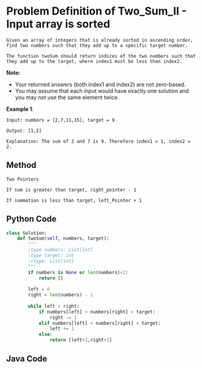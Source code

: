 # Problem Definition of Two_Sum_II - Input array is sorted

    Given an array of integers that is already sorted in ascending order, find two numbers such that they add up to a specific target number.

    The function twoSum should return indices of the two numbers such that they add up to the target, where index1 must be less than index2.

**Note:**

* Your returned answers (both index1 and index2) are not zero-based.
* You may assume that each input would have exactly one solution and you may not use the same element twice.


**Example 1**:

    Input: numbers = [2,7,11,15], target = 9

    Output: [1,2]

    Explanation: The sum of 2 and 7 is 9. Therefore index1 = 1, index2 = 2.

## Method

    Two Pointers
    
    If sum is greater than target, right_pointer - 1
    
    If summation is less than target, left_Pointer + 1

## Python Code

```python
class Solution:
    def twoSum(self, numbers, target):
        """
        :type numbers: List[int]
        :type target: int
        :rtype: List[int]
        """
        if numbers is None or len(numbers)<2:
            return []
        
        left = 0
        right = len(numbers) - 1
        
        while left < right:
            if numbers[left] + numbers[right] > target:
                right -= 1
            elif numbers[left] + numbers[right] < target:
                left += 1
            else:
                return [left+1,right+1]
```

## Java Code

```java

```